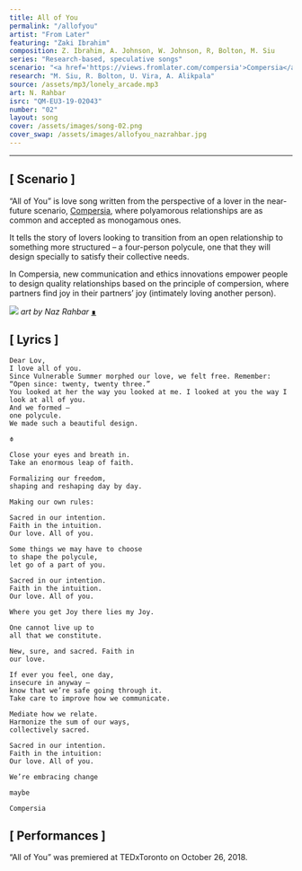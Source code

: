 ```yaml
---
title: All of You
permalink: "/allofyou"
artist: "From Later"
featuring: "Zaki Ibrahim"
composition: Z. Ibrahim, A. Johnson, W. Johnson, R, Bolton, M. Siu
series: "Research-based, speculative songs"
scenario: "<a href='https://views.fromlater.com/compersia'>Compersia</a> is a mass-polyamory scenario characterized by multi-layered complex structures of transient kinship. Communication and ethics innovations empower people to negotiate quality relationships where partners find joy in their partners’ joy."
research: "M. Siu, R. Bolton, U. Vira, A. Alikpala"
source: /assets/mp3/lonely_arcade.mp3
art: N. Rahbar
isrc: "QM-EU3-19-02043"
number: "02"
layout: song
cover: /assets/images/song-02.png
cover_swap: /assets/images/allofyou_nazrahbar.jpg
---
```


* * *

## [ Scenario ]
“All of You” is love song written from the perspective of a lover in the near-future scenario, [Compersia](https://views.fromlater.com/compersia), where polyamorous relationships are as common and accepted as monogamous ones.

It tells the story of lovers looking to transition from an open relationship to something more structured – a four-person polycule, one that they will design specially to satisfy their collective needs.

In Compersia, new communication and ethics innovations empower people to design quality relationships based on the principle of compersion, where partners find joy in their partners’ joy (intimately loving another person).

![](/assets/images/allofyou_nazrahbar.jpg)
*art by Naz Rahbar* [∎](https://www.instagram.com/naz.rahbar/)

## [ Lyrics ]

```
Dear Lov, 
I love all of you. 
Since Vulnerable Summer morphed our love, we felt free. Remember: 
“Open since: twenty, twenty three.”
You looked at her the way you looked at me. I looked at you the way I look at all of you.
And we formed –
one polycule.
We made such a beautiful design.

≑

Close your eyes and breath in.
Take an enormous leap of faith.

Formalizing our freedom,
shaping and reshaping day by day. 

Making our own rules:

Sacred in our intention. 
Faith in the intuition.
Our love. All of you.

Some things we may have to choose
to shape the polycule,
let go of a part of you.

Sacred in our intention. 
Faith in the intuition.
Our love. All of you. 

Where you get Joy there lies my Joy.

One cannot live up to
all that we constitute.

New, sure, and sacred. Faith in
our love.
   
If ever you feel, one day,
insecure in anyway –
know that we’re safe going through it.
Take care to improve how we communicate.

Mediate how we relate.
Harmonize the sum of our ways,
collectively sacred.

Sacred in our intention. 
Faith in the intuition:
Our love. All of you.

We’re embracing change

maybe

Compersia
```

## [ Performances ]

“All of You” was premiered at TEDxToronto on October 26, 2018.